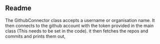 ## Readme
The GithubConnector class accepts a username or organisation name.
It then connects to the github account with the token provided in the main class (This needs to be set in the code).
it then fetches the repos and commits and prints them out,
